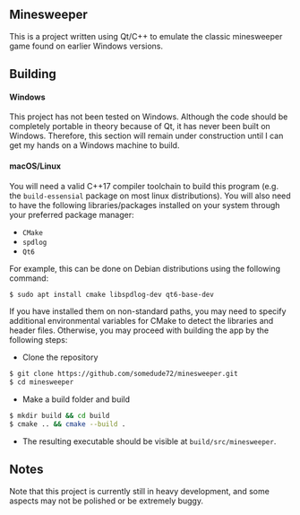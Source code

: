 ## Minesweeper

This is a project written using Qt/C++ to emulate the classic minesweeper game found on
earlier Windows versions. 

## Building

#### Windows

This project has not been tested on Windows. Although the code should be completely
portable in theory because of Qt, it has never been built on Windows. Therefore, this
section will remain under construction until I can get my hands on a Windows machine
to build.

#### macOS/Linux

You will need a valid C++17 compiler toolchain to build this program (e.g. the 
`build-essensial` package on most linux distributions). You will also need to have the
following libraries/packages installed on your system through your preferred package
manager:

 + `CMake`
 + `spdlog`
 + `Qt6`

For example, this can be done on Debian distributions using the following command:

```bash
$ sudo apt install cmake libspdlog-dev qt6-base-dev
```

If you have installed them on non-standard paths, you may need to specify additional
environmental variables for CMake to detect the libraries and header files. Otherwise, you
may proceed with building the app by the following steps:

 + Clone the repository
```bash
$ git clone https://github.com/somedude72/minesweeper.git
$ cd minesweeper
```
 + Make a build folder and build

```bash
$ mkdir build && cd build
$ cmake .. && cmake --build .
```

 + The resulting executable should be visible at `build/src/minesweeper`.

## Notes

Note that this project is currently still in heavy development, and some aspects may not
be polished or be extremely buggy. 